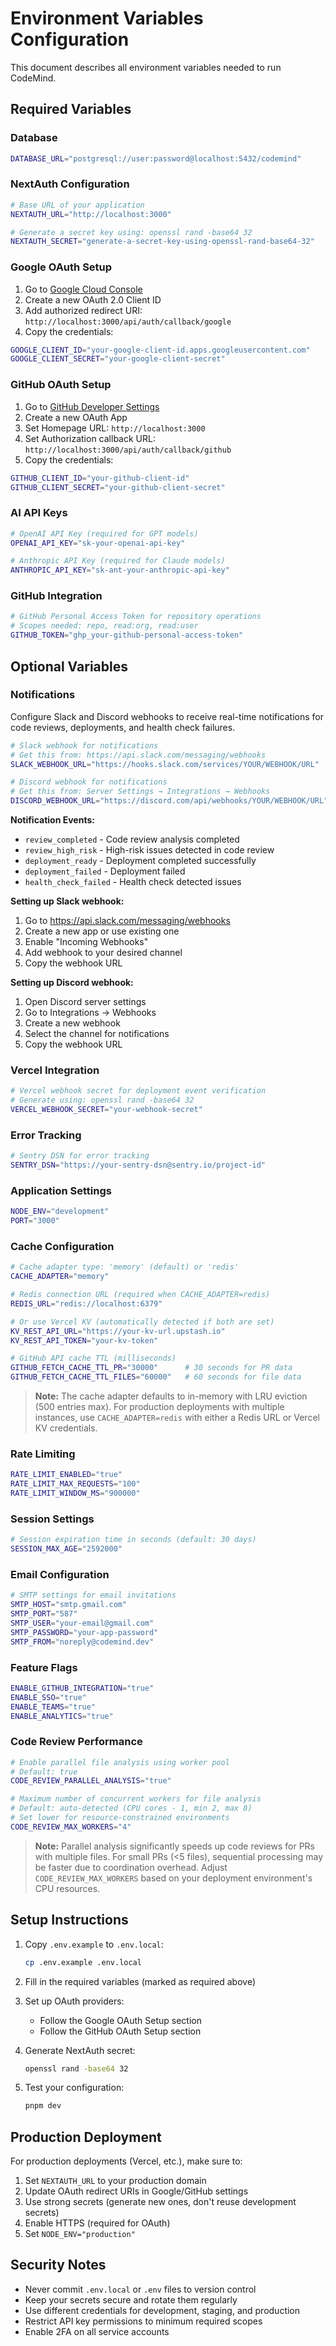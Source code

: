 # Environment Variables Configuration

This document describes all environment variables needed to run CodeMind.

## Required Variables

### Database
```bash
DATABASE_URL="postgresql://user:password@localhost:5432/codemind"
```

### NextAuth Configuration
```bash
# Base URL of your application
NEXTAUTH_URL="http://localhost:3000"

# Generate a secret key using: openssl rand -base64 32
NEXTAUTH_SECRET="generate-a-secret-key-using-openssl-rand-base64-32"
```

### Google OAuth Setup

1. Go to [Google Cloud Console](https://console.cloud.google.com/apis/credentials)
2. Create a new OAuth 2.0 Client ID
3. Add authorized redirect URI: `http://localhost:3000/api/auth/callback/google`
4. Copy the credentials:

```bash
GOOGLE_CLIENT_ID="your-google-client-id.apps.googleusercontent.com"
GOOGLE_CLIENT_SECRET="your-google-client-secret"
```

### GitHub OAuth Setup

1. Go to [GitHub Developer Settings](https://github.com/settings/developers)
2. Create a new OAuth App
3. Set Homepage URL: `http://localhost:3000`
4. Set Authorization callback URL: `http://localhost:3000/api/auth/callback/github`
5. Copy the credentials:

```bash
GITHUB_CLIENT_ID="your-github-client-id"
GITHUB_CLIENT_SECRET="your-github-client-secret"
```

### AI API Keys

```bash
# OpenAI API Key (required for GPT models)
OPENAI_API_KEY="sk-your-openai-api-key"

# Anthropic API Key (required for Claude models)
ANTHROPIC_API_KEY="sk-ant-your-anthropic-api-key"
```

### GitHub Integration

```bash
# GitHub Personal Access Token for repository operations
# Scopes needed: repo, read:org, read:user
GITHUB_TOKEN="ghp_your-github-personal-access-token"
```

## Optional Variables

### Notifications

Configure Slack and Discord webhooks to receive real-time notifications for code reviews, deployments, and health check failures.

```bash
# Slack webhook for notifications
# Get this from: https://api.slack.com/messaging/webhooks
SLACK_WEBHOOK_URL="https://hooks.slack.com/services/YOUR/WEBHOOK/URL"

# Discord webhook for notifications
# Get this from: Server Settings → Integrations → Webhooks
DISCORD_WEBHOOK_URL="https://discord.com/api/webhooks/YOUR/WEBHOOK/URL"
```

**Notification Events:**
- `review_completed` - Code review analysis completed
- `review_high_risk` - High-risk issues detected in code review
- `deployment_ready` - Deployment completed successfully
- `deployment_failed` - Deployment failed
- `health_check_failed` - Health check detected issues

**Setting up Slack webhook:**
1. Go to https://api.slack.com/messaging/webhooks
2. Create a new app or use existing one
3. Enable "Incoming Webhooks"
4. Add webhook to your desired channel
5. Copy the webhook URL

**Setting up Discord webhook:**
1. Open Discord server settings
2. Go to Integrations → Webhooks
3. Create a new webhook
4. Select the channel for notifications
5. Copy the webhook URL

### Vercel Integration

```bash
# Vercel webhook secret for deployment event verification
# Generate using: openssl rand -base64 32
VERCEL_WEBHOOK_SECRET="your-webhook-secret"
```

### Error Tracking

```bash
# Sentry DSN for error tracking
SENTRY_DSN="https://your-sentry-dsn@sentry.io/project-id"
```

### Application Settings

```bash
NODE_ENV="development"
PORT="3000"
```

### Cache Configuration

```bash
# Cache adapter type: 'memory' (default) or 'redis'
CACHE_ADAPTER="memory"

# Redis connection URL (required when CACHE_ADAPTER=redis)
REDIS_URL="redis://localhost:6379"

# Or use Vercel KV (automatically detected if both are set)
KV_REST_API_URL="https://your-kv-url.upstash.io"
KV_REST_API_TOKEN="your-kv-token"

# GitHub API cache TTL (milliseconds)
GITHUB_FETCH_CACHE_TTL_PR="30000"      # 30 seconds for PR data
GITHUB_FETCH_CACHE_TTL_FILES="60000"   # 60 seconds for file data
```

> **Note:** The cache adapter defaults to in-memory with LRU eviction (500 entries max).
> For production deployments with multiple instances, use `CACHE_ADAPTER=redis` with 
> either a Redis URL or Vercel KV credentials.

### Rate Limiting

```bash
RATE_LIMIT_ENABLED="true"
RATE_LIMIT_MAX_REQUESTS="100"
RATE_LIMIT_WINDOW_MS="900000"
```

### Session Settings

```bash
# Session expiration time in seconds (default: 30 days)
SESSION_MAX_AGE="2592000"
```

### Email Configuration

```bash
# SMTP settings for email invitations
SMTP_HOST="smtp.gmail.com"
SMTP_PORT="587"
SMTP_USER="your-email@gmail.com"
SMTP_PASSWORD="your-app-password"
SMTP_FROM="noreply@codemind.dev"
```

### Feature Flags

```bash
ENABLE_GITHUB_INTEGRATION="true"
ENABLE_SSO="true"
ENABLE_TEAMS="true"
ENABLE_ANALYTICS="true"
```

### Code Review Performance

```bash
# Enable parallel file analysis using worker pool
# Default: true
CODE_REVIEW_PARALLEL_ANALYSIS="true"

# Maximum number of concurrent workers for file analysis
# Default: auto-detected (CPU cores - 1, min 2, max 8)
# Set lower for resource-constrained environments
CODE_REVIEW_MAX_WORKERS="4"
```

> **Note:** Parallel analysis significantly speeds up code reviews for PRs with multiple files.
> For small PRs (<5 files), sequential processing may be faster due to coordination overhead.
> Adjust `CODE_REVIEW_MAX_WORKERS` based on your deployment environment's CPU resources.

## Setup Instructions

1. Copy `.env.example` to `.env.local`:
   ```bash
   cp .env.example .env.local
   ```

2. Fill in the required variables (marked as required above)

3. Set up OAuth providers:
   - Follow the Google OAuth Setup section
   - Follow the GitHub OAuth Setup section

4. Generate NextAuth secret:
   ```bash
   openssl rand -base64 32
   ```

5. Test your configuration:
   ```bash
   pnpm dev
   ```

## Production Deployment

For production deployments (Vercel, etc.), make sure to:

1. Set `NEXTAUTH_URL` to your production domain
2. Update OAuth redirect URIs in Google/GitHub settings
3. Use strong secrets (generate new ones, don't reuse development secrets)
4. Enable HTTPS (required for OAuth)
5. Set `NODE_ENV="production"`

## Security Notes

- Never commit `.env.local` or `.env` files to version control
- Keep your secrets secure and rotate them regularly
- Use different credentials for development, staging, and production
- Restrict API key permissions to minimum required scopes
- Enable 2FA on all service accounts
